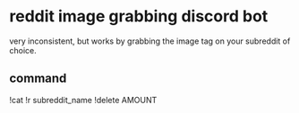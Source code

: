 # reddit image grabbing discord bot

very inconsistent, but works by grabbing the image tag on your subreddit of choice.

## command

!cat
!r subreddit_name
!delete AMOUNT
